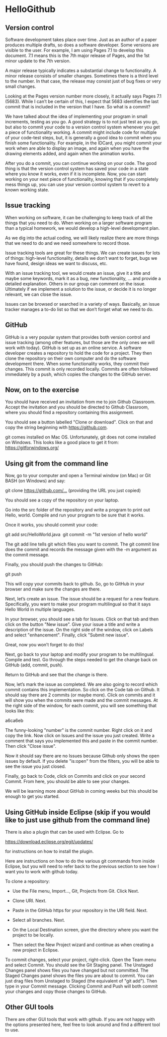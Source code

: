 # HelloGithub

## Version control

Software development takes place over time.  Just as an author of a paper produces multiple drafts, so does a software developer.  Some versions are visible to the user.  For example, I am using Pages 7.1 to develop this document.  7.1 means this is the 7th major release of Pages, and the 1st minor update to the 7th version.

A major release typically indicates a substantial change to functionality.  A minor release consists of smaller changes.  Sometimes there is a third level to the number.  In that case, the release may consist just of bug fixes or very small changes.

Looking at the Pages version number more closely, it actually says Pages 7.1 (5683).  While I can’t be certain of this, I expect that 5683 identifies the last commit that is included in the version that I have.  So what is a commit?

We have talked about the idea of implementing your program in small increments, testing as you go.  A good strategy is to not just test as you go, but also to commit your code to a version control system whenever you get a piece of functionality working.  A commit might include code for multiple of your code-test steps, but, it is generally a good idea to commit when you finish some functionality.  For example, in the IDCard, you might commit your work when are able to display an image, and again when you have the drawing elements added, and again when the animation works.

After you do a commit, you can continue working on your code.  The good thing is that the version control system has saved your code in a state where you know it works, even if it is incomplete.  Now, you can start working on your next piece of functionality, knowing that if you completely mess things up, you can use your version control system to revert to a known working state.

## Issue tracking

When working on software, it can be challenging to keep track of all the things that you need to do.  When working on a larger software program than a typical homework, we would develop a high-level development plan.
 
As we dig into the actual coding, we will likely realize there are more things that we need to do and we need somewhere to record those.

Issue tracking tools are great for these things.  We can create issues for lots of things:  high-level functionality, details we don’t want to forget, bugs we have found, design ideas we want to discuss, etc.

With an issue tracking tool, we would create an issue, give it a title and maybe some keywords, mark it as a bug, new functionality, … and provide a detailed explanation.  Others in our group can comment on the issue.  Ultimately if we implement a solution to the issue, or decide it is no longer relevant, we can close the issue.

Issues can be browsed or searched in a variety of ways.  Basically, an issue tracker manages a to-do list so that we don’t forget what we need to do.

## GitHub

GitHub is a very popular system that provides both version control and issue tracking (among other features, but those are the only ones we will work with today).  GitHub is set up as an online service.  A software developer creates a repository to hold the code for a project.  They then clone the repository on their own computer and do the software development there.  When some functionality works, they commit their changes.  This commit is only recorded locally.  Commits are often followed immediately by a push, which copies the changes to the GitHub server.

## Now, on to the exercise

You should have received an invitation from me to join Github Classroom.  Accept the invitation and you should be directed to Github Classroom, where you should find a repository containing this assignment.
  
You should see a button labelled "Clone or download".  Click on that and copy the string beginning with https://github.com.
  
git comes installed on Mac OS.  Unfortunately, git does not come installed on Windows.  This looks like a good place to get it from:  https://gitforwindows.org/

## Using git from the command line
 
Now, go to your computer and open a Terminal window (on Mac) or Git BASH (on Windows) and say:

git clone https://github.com/…   (providing the URL you just copied)

You should see a copy of the repository on your laptop.

Go into the src folder of the repository and write a program to print out Hello, world.  Compile and run your program to be sure that it works.

Once it works, you should commit your code:

git add src/HelloWorld.java 
git commit -m "1st version of hello world"

The git add line tells git which files you want to commit.  The git commit line does the commit and records the message given with the -m argument as the commit message.

Finally, you should push the changes to GitHub:

git push

This will copy your commits back to github.  So, go to GitHub in your browser and make sure the changes are there.

Next, let’s create an issue.  The issue should be a request for a new feature.  Specifically, you want to make your program multilingual so that it says Hello World in multiple languages.

In your browser, you should see a tab for Issues.  Click on that tab and then click on the button "New issue".  Give your issue a title and write a description of the issue.  On the right side of the window, click on Labels and select "enhancement".  Finally, click "Submit new issue".

Great, now you won’t forget to do this!

Next, go back to your laptop and modify your program to be multilingual.  Compile and test.  Go through the steps needed to get the change back on GitHub (add, commit, push).

Return to GitHub and see that the change is there.

Now, let’s mark the issue as completed.  We are also going to record which commit contains this implementation.  So click on the Code tab on Github.  It should say there are 2 commits (or maybe more).  Click on commits and it will show you when the commits were made and the commit messages.  At the right side of the window, for each commit, you will see something that looks like this:

a6ca6eb

The funny-looking "number" is the commit number.  Right click on it and copy the link.  Now click on Issues and the issue you just created.  Write a comment that says you implemented this and paste in the commit number.  Then click "Close issue".

Now it should say there are no Issues because Github only shows the open issues by default.  If you delete "is:open" from the filters, you will be able to see the issue you just closed.

Finally, go back to Code, click on Commits and click on your second Commit.  From here, you should be able to see your changes.

We will be learning more about GitHub in coming weeks but this should be enough to get you started.

## Using GitHub inside Eclipse (skip if you would like to just use github from the command line)

There is also a plugin that can be used with Eclipse.  Go to
 
https://download.eclipse.org/egit/updates/

for instructions on how to install the plugin.

Here are instructions on how to do the various git commands from inside Eclipse, but you will need to refer back to the previous section to see how I want you to work with github today.

To clone a repository:
  
* Use the File menu, Import…, Git, Projects from Git.  Click Next.

* Clone URI.  Next.

* Paste in the GitHub https for your repository in the URI field.  Next.

* Select all branches.  Next.

* On the Local Destination screen, give the directory where you want the project to be locally.

* Then select the New Project wizard and continue as when creating a new project in Eclipse.

To commit changes, select your project, right-click.  Open the Team menu and select Commit.  You should see the Git Staging panel.  The Unstaged Changes panel shows files you have changed but not committed.  The Staged Changes panel shows the files you are about to commit.  You can just drag files from Unstaged to Staged (the equivalent of "git add").  Then type in your Commit message.  Clicking Commit and Push will both commit your changes and copy those changes to GitHub.

## Other GUI tools

There are other GUI tools that work with github.  If you are not happy with the options presented here, feel free to look around and find a different tool to use.

